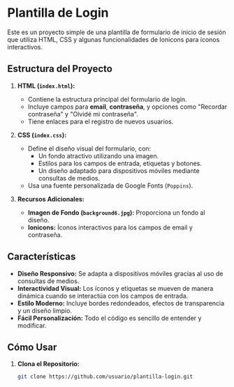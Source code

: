 # Plantilla de Login

Este es un proyecto simple de una plantilla de formulario de inicio de sesión que utiliza HTML, CSS y algunas funcionalidades de Ionicons para íconos interactivos.

## Estructura del Proyecto

1. **HTML (`index.html`):**
   - Contiene la estructura principal del formulario de login.
   - Incluye campos para **email**, **contraseña**, y opciones como "Recordar contraseña" y "Olvidé mi contraseña".
   - Tiene enlaces para el registro de nuevos usuarios.

2. **CSS (`index.css`):**
   - Define el diseño visual del formulario, con:
     - Un fondo atractivo utilizando una imagen.
     - Estilos para los campos de entrada, etiquetas y botones.
     - Un diseño adaptado para dispositivos móviles mediante consultas de medios.
   - Usa una fuente personalizada de Google Fonts (`Poppins`).

3. **Recursos Adicionales:**
   - **Imagen de Fondo (`background6.jpg`):** Proporciona un fondo  al diseño.
   - **Ionicons:** Íconos interactivos para los campos de email y contraseña.

## Características

- **Diseño Responsivo:** Se adapta a dispositivos móviles gracias al uso de consultas de medios.
- **Interactividad Visual:** Los íconos y etiquetas se mueven de manera dinámica cuando se interactúa con los campos de entrada.
- **Estilo Moderno:** Incluye bordes redondeados, efectos de transparencia y un diseño limpio.
- **Fácil Personalización:** Todo el código es sencillo de entender y modificar.

## Cómo Usar

1. **Clona el Repositorio:**
   ```bash
   git clone https://github.com/usuario/plantilla-login.git
